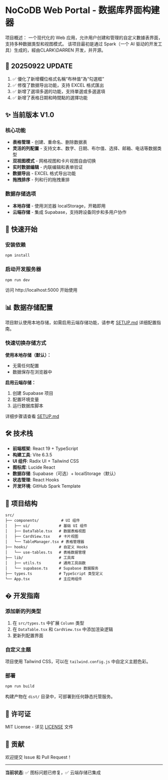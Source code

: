 # NoCoDB Web Portal - 数据库界面构建器

项目概述：
一个现代化的 Web 应用，允许用户创建和管理的自定义數據表界面，支持多种数据类型和视图模式。
该项目最初是通过 Spark（一个 AI 驱动的开发工具）生成的，經由CLARK\DARREN 开发，并开源。

## 🌟 20250922 UPDATE
1. ✅ 優化了新增欄位格式名稱“布林值”為“勾選框”
2. ✅ 修復了数据导出功能，支持 EXCEL 格式匯出
3. ✅ 新增了選項多選的功能，支持單選或多選選項
4. ✅ 新增了表格日期和時間點的選擇功能


## ✨ 当前版本 V1.0 

### 核心功能
- **表格管理** -    创建、重命名、删除数据表
- **灵活的列配置** - 支持文本、数字、日期、布尔值、选择、邮箱、电话等数据类型
- **双视图模式** -   网格视图和卡片视图自由切换
- **实时数据编辑** - 内联编辑和表单验证
- **数据导出** -    EXCEL 格式导出功能
- **拖拽排序** -    列和行的拖拽重排

### 数据存储选项
- **本地存储** - 使用浏览器 localStorage，开箱即用
- **云端存储** - 集成 Supabase，支持跨设备同步和多用户协作



## 🚀 快速开始

### 安装依赖
```bash
npm install
```

### 启动开发服务器
```bash
npm run dev
```

访问 http://localhost:5000 开始使用

## 📊 数据存储配置

项目默认使用本地存储，如需启用云端存储功能，请参考 [SETUP.md](./SETUP.md) 详细配置指南。

### 快速切换存储方式

**使用本地存储（默认）：**
- 无需任何配置
- 数据保存在浏览器中

**启用云端存储：**
1. 创建 Supabase 项目
2. 配置环境变量
3. 运行数据库脚本

详细步骤请查看 [SETUP.md](./SETUP.md)

## 🛠 技术栈

- **前端框架**: React 19 + TypeScript
- **构建工具**: Vite 6.3.5
- **UI 组件**: Radix UI + Tailwind CSS
- **图标库**: Lucide React
- **数据存储**: Supabase（可选）+ localStorage（默认）
- **状态管理**: React Hooks
- **开发环境**: GitHub Spark Template

## 📁 项目结构

```
src/
├── components/          # UI 组件
│   ├── ui/             # 基础 UI 组件
│   ├── DataTable.tsx   # 数据表格视图
│   ├── CardView.tsx    # 卡片视图
│   └── TableManager.tsx # 表格管理器
├── hooks/              # 自定义 Hooks
│   └── use-tables.ts   # 表格数据管理
├── lib/                # 工具库
│   ├── utils.ts        # 通用工具函数
│   └── supabase.ts     # Supabase 数据服务
├── types.ts            # TypeScript 类型定义
└── App.tsx             # 主应用组件
```

## � 开发指南

### 添加新的列类型
1. 在 `src/types.ts` 中扩展 `Column` 类型
2. 在 `DataTable.tsx` 和 `CardView.tsx` 中添加渲染逻辑
3. 更新列配置界面

### 自定义主题
项目使用 Tailwind CSS，可以在 `tailwind.config.js` 中自定义主题色彩。

### 部署
```bash
npm run build
```

构建产物在 `dist/` 目录中，可部署到任何静态托管服务。

## 📄 许可证

MIT License - 详见 [LICENSE](./LICENSE) 文件

## 🤝 贡献

欢迎提交 Issue 和 Pull Request！

---

**当前状态**: ✅ 图标问题已修复，✅ 云端存储已集成
